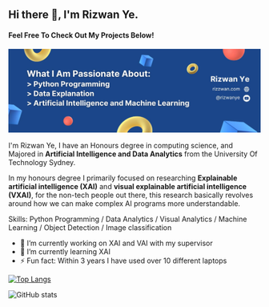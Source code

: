 ## Hi there 👋, I'm Rizwan Ye.
#### Feel Free To Check Out My Projects Below!
![Feel Free To Check Out My Projects Below!](https://github.com/Rizwanye/rizwanye/blob/main/Banner%20Image.jpg?raw=true)

I'm Rizwan Ye, I have an Honours degree in computing science, and Majored in **Artificial Intelligence and Data Analytics** from the University Of Technology Sydney. 

In my honours degree I primarily focused on researching **Explainable artificial intelligence (XAI)** and **visual explainable artificial intelligence (VXAI)**, for the non-tech people out there, this research basically revolves around how we can make complex AI programs more understandable.

Skills: Python Programming / Data Analytics / Visual Analytics / Machine Learning / Object Detection / Image classification

- 🔭 I’m currently working on XAI and VAI with my supervisor 
- 🌱 I’m currently learning XAI 
- ⚡ Fun fact: Within 3 years I have used over 10 different laptops 

[![Top Langs](https://github-readme-stats.vercel.app/api/top-langs/?username=rizwanye)](https://github.com/anuraghazra/github-readme-stats)

![GitHub stats](https://github-readme-stats.vercel.app/api?username=rizwanye&show_icons=true)  

